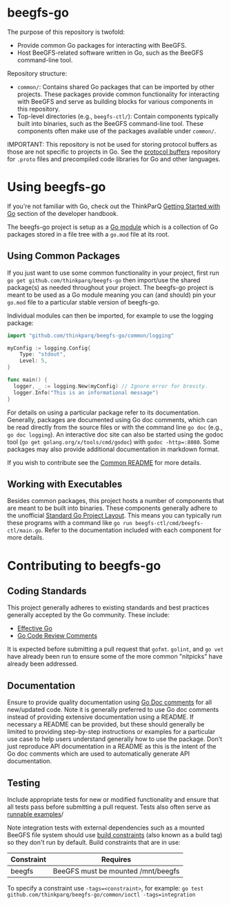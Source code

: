 # beegfs-go

The purpose of this repository is twofold:

* Provide common Go packages for interacting with BeeGFS.
* Host BeeGFS-related software written in Go, such as the BeeGFS command-line tool.

Repository structure:

* `common/`: Contains shared Go packages that can be imported by other projects. These packages
  provide common functionality for interacting with BeeGFS and serve as building blocks for various
  components in this repository.
* Top-level directories (e.g., `beegfs-ctl/`): Contain components typically built into binaries,
  such as the BeeGFS command-line tool. These components often make use of the packages available
  under `common/`.

IMPORTANT: This repository is not be used for storing protocol buffers as those are not specific to
projects in Go. See the [protocol buffers](https://github.com/thinkparq/protobuf) repository for
`.proto` files and precompiled code libraries for Go and other languages.

# Using beegfs-go

If you're not familiar with Go, check out the ThinkParQ [Getting Started with
Go](https://github.com/ThinkParQ/developer-handbook/tree/main/getting_started/go) section of the
developer handbook.

The beegfs-go project is setup as a [Go module](https://go.dev/blog/using-go-modules) which is a
collection of Go packages stored in a file tree with a `go.mod` file at its root.

## Using Common Packages

If you just want to use some common functionality in your project, first run `go get
github.com/thinkparq/beegfs-go` then import/use the shared package(s) as needed throughout your
project. The beegfs-go project is meant to be used as a Go module meaning you can (and should) pin
your `go.mod` file to a particular stable version of beegfs-go.

Individual modules can then be imported, for example to use the logging package:

```go
import "github.com/thinkparq/beegfs-go/common/logging"

myConfig := logging.Config{
    Type: "stdout",
    Level: 5,
}

func main() {
  logger, _ := logging.New(myConfig) // Ignore error for brevity.
  logger.Info("This is an informational message")
}
```
For details on using a particular package refer to its documentation. Generally, packages are
documented using Go doc comments, which can be read directly from the source files or with the
command line `go doc` (e.g., `go doc logging`). An interactive doc site can also be started using
the godoc tool (`go get golang.org/x/tools/cmd/godoc`) with `godoc -http=:8080`. Some packages may
also provide additional documentation in markdown format.

If you wish to contribute see the [Common README](common/README.md) for more details.

## Working with Executables

Besides common packages, this project hosts a number of components that are meant to be built into
binaries. These components generally adhere to the unofficial [Standard Go Project
Layout](https://github.com/golang-standards/project-layout). This means you can typically run these
programs with a command like `go run beegfs-ctl/cmd/beegfs-ctl/main.go`. Refer to the documentation
included with each component for more details.

# Contributing to beegfs-go

## Coding Standards

This project generally adheres to existing standards and best practices generally accepted by the Go
community. These include: 

* [Effective Go](https://golang.org/doc/effective_go)
* [Go Code Review Comments](https://github.com/golang/go/wiki/CodeReviewComments)

It is expected before submitting a pull request that `gofmt`. `golint`, and `go vet` have already
been run to ensure some of the more common "nitpicks" have already been addressed. 

## Documentation 

Ensure to provide quality documentation using [Go Doc comments](https://tip.golang.org/doc/comment)
for all new/updated code. Note it is generally preferred to use Go doc comments instead of providing
extensive documentation using a README.  If necessary a README can be provided, but these should
generally be limited to providing step-by-step instructions or examples for a particular use case to
help users understand generally how to use the package. Don't just reproduce API documentation in a
README as this is the intent of the Go doc comments which are used to automatically generate API
documentation. 

## Testing

Include appropriate tests for new or modified functionality and ensure that all tests pass before
submitting a pull request. Tests also often serve as [runnable
examples](https://github.com/golang/go/wiki/CodeReviewComments#examples)/

Note integration tests with external dependencies such as a mounted BeeGFS file system should use
[build constraints](https://pkg.go.dev/go/build#hdr-Build_Constraints) (also known as a build tag)
so they don't run by default. Build constraints that are in use: 

| Constraint | Requires                           |
| ---------- | ---------------------------------- |
| beegfs     | BeeGFS must be mounted /mnt/beegfs |

To specify a constraint use `-tags=<constraint>`, for example: `go test
github.com/thinkparq/beegfs-go/common/ioctl -tags=integration`
